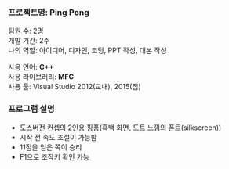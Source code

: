### 프로젝트명: Ping Pong

팀원 수: 2명<br>
개발 기간: 2주<br>
나의 역할: 아이디어, 디자인, 코딩, PPT 작성, 대본 작성

사용 언어: **C++**<br>
사용 라이브러리: **MFC**<br>
사용 툴: Visual Studio 2012(교내), 2015(집)

### 프로그램 설명

- 도스버전 컨셉의 2인용 핑퐁(흑백 화면, 도트 느낌의 폰트(silkscreen))
- 시작 전 속도 조절이 가능함
- 11점을 얻은 쪽이 승리
- F1으로 조작키 확인 가능

